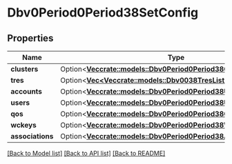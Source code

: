 # Dbv0Period0Period38SetConfig

## Properties

Name | Type | Description | Notes
------------ | ------------- | ------------- | -------------
**clusters** | Option<[**Vec<crate::models::Dbv0Period0Period38ClustersProperties>**](dbv0.0.38_clusters_properties.md)> |  | [optional]
**tres** | Option<[**Vec<Vec<crate::models::Dbv0038TresListInner>>**](array.md)> |  | [optional]
**accounts** | Option<[**Vec<crate::models::Dbv0Period0Period38UpdateAccount>**](dbv0.0.38_update_account.md)> |  | [optional]
**users** | Option<[**Vec<crate::models::Dbv0Period0Period38User>**](dbv0.0.38_user.md)> |  | [optional]
**qos** | Option<[**Vec<crate::models::Dbv0Period0Period38Qos>**](dbv0.0.38_qos.md)> |  | [optional]
**wckeys** | Option<[**Vec<crate::models::Dbv0Period0Period38Wckey>**](dbv0.0.38_wckey.md)> |  | [optional]
**associations** | Option<[**Vec<crate::models::Dbv0Period0Period38Association>**](dbv0.0.38_association.md)> |  | [optional]

[[Back to Model list]](../README.md#documentation-for-models) [[Back to API list]](../README.md#documentation-for-api-endpoints) [[Back to README]](../README.md)


